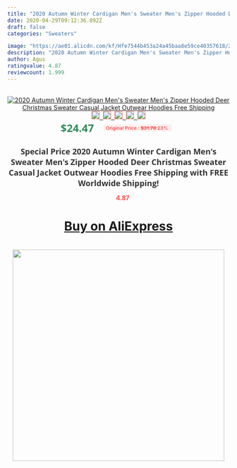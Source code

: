 ```yaml
---
title: "2020 Autumn Winter Cardigan Men's Sweater Men's Zipper Hooded Deer Christmas Sweater Casual Jacket Outwear Hoodies Free Shipping"
date: 2020-04-29T09:12:36.892Z
draft: false
categories: "Sweaters"

image: "https://ae01.alicdn.com/kf/Hfe7544b453a24a45baa8e59ce40357618/2020-Autumn-Winter-Cardigan-Men-s-Sweater-Men-s-Zipper-Hooded-Deer-Christmas-Sweater-Casual-Jacket.jpg"
description: "2020 Autumn Winter Cardigan Men's Sweater Men's Zipper Hooded Deer Christmas Sweater Casual Jacket Outwear Hoodies Free Shipping"
author: Agus
ratingvalue: 4.87
reviewcount: 1.999
---
```

<br>
<div style="text-align: center;">
<a href="https://s.click.aliexpress.com/e/_9hsYlf" target="_blank" rel="nofollow noopener noreferrer"><img alt="2020 Autumn Winter Cardigan Men's Sweater Men's Zipper Hooded Deer Christmas Sweater Casual Jacket Outwear Hoodies Free Shipping" class="magnifier-image" src="https://ae01.alicdn.com/kf/Hfe7544b453a24a45baa8e59ce40357618/2020-Autumn-Winter-Cardigan-Men-s-Sweater-Men-s-Zipper-Hooded-Deer-Christmas-Sweater-Casual-Jacket.jpg_640x640.jpg">
<br>
<img style="border:1px solid salmon" src="https://ae01.alicdn.com/kf/Hfe7544b453a24a45baa8e59ce40357618/2020-Autumn-Winter-Cardigan-Men-s-Sweater-Men-s-Zipper-Hooded-Deer-Christmas-Sweater-Casual-Jacket.jpg_120x120.jpg">&nbsp;&nbsp;<img style="border:1px solid salmon" src="https://ae01.alicdn.com/kf/Hb97af940dbd44f5a9692bf8544899c86T/2020-Autumn-Winter-Cardigan-Men-s-Sweater-Men-s-Zipper-Hooded-Deer-Christmas-Sweater-Casual-Jacket.jpg_120x120.jpg">&nbsp;&nbsp;<img style="border:1px solid salmon" src="https://ae01.alicdn.com/kf/He4ac6ed9cb09406a863914b568ebb773l/2020-Autumn-Winter-Cardigan-Men-s-Sweater-Men-s-Zipper-Hooded-Deer-Christmas-Sweater-Casual-Jacket.jpg_120x120.jpg">&nbsp;&nbsp;<img style="border:1px solid salmon" src="https://ae01.alicdn.com/kf/H0d1f5d4c14984625a39786d580e4a94b5/2020-Autumn-Winter-Cardigan-Men-s-Sweater-Men-s-Zipper-Hooded-Deer-Christmas-Sweater-Casual-Jacket.jpg_120x120.jpg">&nbsp;&nbsp;<img style="border:1px solid salmon" src="https://ae01.alicdn.com/kf/H3c80eb9a07414d26b0789a699571b3f85/2020-Autumn-Winter-Cardigan-Men-s-Sweater-Men-s-Zipper-Hooded-Deer-Christmas-Sweater-Casual-Jacket.jpg_120x120.jpg"></a></div><br0>
<div style="text-align: center;"><span style="background-color: white; border: 0px; box-sizing: border-box; color: seagreen; display: inline-block; font-family: &quot;open sans&quot; , &quot;arial&quot; , &quot;helvetica&quot; , sans-serif , &quot;heiti&quot;; font-size: 24px; font-stretch: inherit; font-weight: 700; line-height: inherit; margin: 0px 10px 0px 0px; padding: 0px; vertical-align: middle;">$24.47 </span>
<span style="background: rgb(255 , 241 , 241); border-radius: 3px; border: 0px; box-sizing: border-box; color: #ff4747; display: inline-block; font-family: inherit; font-size: 12px; font-stretch: inherit; font-style: inherit; font-variant: inherit; font-weight: 600; line-height: inherit; margin: 0px; padding: 2px 5px; transform: scale(0.9); vertical-align: middle;">Original Price : <b style="text-decoration: line-through;">$31.78 </b> 23%&nbsp;&nbsp;</span></div>
<h1 style="color: #333333; display: inline-block; font-family: &quot;open sans&quot; , &quot;arial&quot; , &quot;helvetica&quot; , sans-serif , &quot;heiti&quot;; font-size: 18px; font-stretch: inherit; font-weight: 700; text-align: center;">Special Price 2020 Autumn Winter Cardigan Men's Sweater Men's Zipper Hooded Deer Christmas Sweater Casual Jacket Outwear Hoodies Free Shipping with FREE Worldwide Shipping!</h1>
<div style="color: #ff4747; text-align: center;">
<img src="https://4.bp.blogspot.com/-M0ZcTcb-5uY/XleCXlxnR4I/AAAAAAAAAEc/OrjgMkXV1oMQFaCRZj5HQwOCBcu3w1FegCPcBGAYYCw/s1600/star.png" style="height: 15px;">&nbsp;<b>4.87</b></div>
<div class="button_cont" align="center"><a class="buynow_a" href="https://s.click.aliexpress.com/e/_9hsYlf" target="_blank" rel="nofollow noopener noreferrer"><H1>Buy on AliExpress</H1></a></div><br>
<div class="separator" style="clear: both; text-align: center;">
<img src="https://lh3.googleusercontent.com/-pTy5HemUv9M/XlePHvY0dAI/AAAAAAAAAE4/0nX5iRUoIWY8eMW9Dpxeirr157OZliDIgCLcBGAsYHQ/s1600/badge.gif" width="480">
</div>
